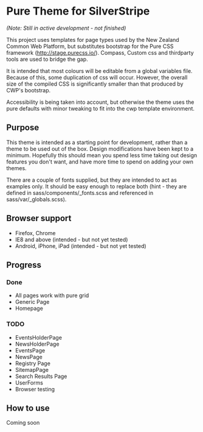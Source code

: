 # Pure Theme for SilverStripe
_(Note: Still in active development - not finished)_

This project uses templates for page types used by the New Zealand Common Web Platform, but substitutes bootstrap for the Pure CSS framework (http://stage.purecss.io/). Compass, Custom css and thirdparty tools are used to bridge the gap. 

It is intended that most colours will be editable from a global variables file. Because of this, some duplication of css will occur. However, the overall size of the compiled CSS is significantly smaller than that produced by CWP's bootstrap.

Accessibility is being taken into account, but otherwise the theme uses the pure defaults with minor tweaking to fit into the cwp template environment.

## Purpose
This theme is intended as a starting point for development, rather than a theme to be used out of the box. Design modifications have been kept to a minimum. Hopefully this should mean you spend less time taking out design features you don't want, and have more time to spend on adding your own themes.

There are a couple of fonts supplied, but they are intended to act as examples only. It should be easy enough to replace both (hint - they are defined in sass/components/_fonts.scss and referenced in sass/var/_globals.scss). 


## Browser support
* Firefox, Chrome
* IE8 and above (intended - but not yet tested)
* Android, iPhone, iPad (intended - but not yet tested)

## Progress

### Done
* All pages work with pure grid
* Generic Page
* Homepage

### TODO

* EventsHolderPage
* NewsHolderPage
* EventsPage
* NewsPage
* Registry Page
* SitemapPage
* Search Results Page
* UserForms
* Browser testing

## How to use
Coming soon
